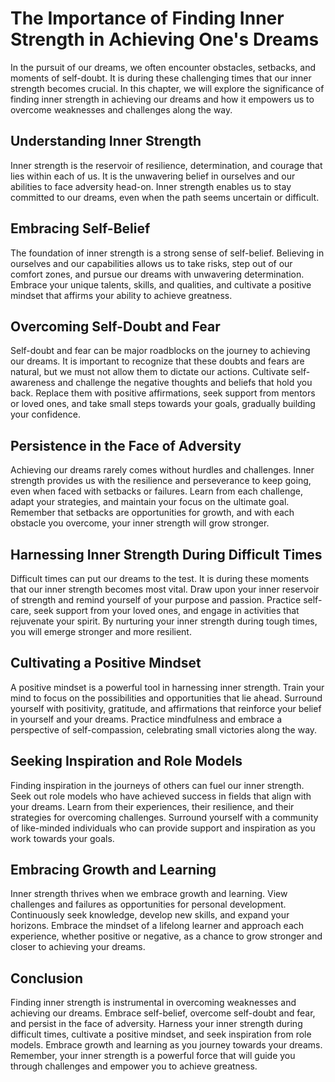 # The Importance of Finding Inner Strength in Achieving One's Dreams

In the pursuit of our dreams, we often encounter obstacles, setbacks, and moments of self-doubt. It is during these challenging times that our inner strength becomes crucial. In this chapter, we will explore the significance of finding inner strength in achieving our dreams and how it empowers us to overcome weaknesses and challenges along the way.

## Understanding Inner Strength

Inner strength is the reservoir of resilience, determination, and courage that lies within each of us. It is the unwavering belief in ourselves and our abilities to face adversity head-on. Inner strength enables us to stay committed to our dreams, even when the path seems uncertain or difficult.

## Embracing Self-Belief

The foundation of inner strength is a strong sense of self-belief. Believing in ourselves and our capabilities allows us to take risks, step out of our comfort zones, and pursue our dreams with unwavering determination. Embrace your unique talents, skills, and qualities, and cultivate a positive mindset that affirms your ability to achieve greatness.

## Overcoming Self-Doubt and Fear

Self-doubt and fear can be major roadblocks on the journey to achieving our dreams. It is important to recognize that these doubts and fears are natural, but we must not allow them to dictate our actions. Cultivate self-awareness and challenge the negative thoughts and beliefs that hold you back. Replace them with positive affirmations, seek support from mentors or loved ones, and take small steps towards your goals, gradually building your confidence.

## Persistence in the Face of Adversity

Achieving our dreams rarely comes without hurdles and challenges. Inner strength provides us with the resilience and perseverance to keep going, even when faced with setbacks or failures. Learn from each challenge, adapt your strategies, and maintain your focus on the ultimate goal. Remember that setbacks are opportunities for growth, and with each obstacle you overcome, your inner strength will grow stronger.

## Harnessing Inner Strength During Difficult Times

Difficult times can put our dreams to the test. It is during these moments that our inner strength becomes most vital. Draw upon your inner reservoir of strength and remind yourself of your purpose and passion. Practice self-care, seek support from your loved ones, and engage in activities that rejuvenate your spirit. By nurturing your inner strength during tough times, you will emerge stronger and more resilient.

## Cultivating a Positive Mindset

A positive mindset is a powerful tool in harnessing inner strength. Train your mind to focus on the possibilities and opportunities that lie ahead. Surround yourself with positivity, gratitude, and affirmations that reinforce your belief in yourself and your dreams. Practice mindfulness and embrace a perspective of self-compassion, celebrating small victories along the way.

## Seeking Inspiration and Role Models

Finding inspiration in the journeys of others can fuel our inner strength. Seek out role models who have achieved success in fields that align with your dreams. Learn from their experiences, their resilience, and their strategies for overcoming challenges. Surround yourself with a community of like-minded individuals who can provide support and inspiration as you work towards your goals.

## Embracing Growth and Learning

Inner strength thrives when we embrace growth and learning. View challenges and failures as opportunities for personal development. Continuously seek knowledge, develop new skills, and expand your horizons. Embrace the mindset of a lifelong learner and approach each experience, whether positive or negative, as a chance to grow stronger and closer to achieving your dreams.

## Conclusion

Finding inner strength is instrumental in overcoming weaknesses and achieving our dreams. Embrace self-belief, overcome self-doubt and fear, and persist in the face of adversity. Harness your inner strength during difficult times, cultivate a positive mindset, and seek inspiration from role models. Embrace growth and learning as you journey towards your dreams. Remember, your inner strength is a powerful force that will guide you through challenges and empower you to achieve greatness.
